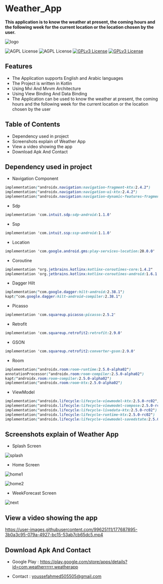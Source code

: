 # Weather_App

**This application is to know the weather at present, the coming hours and the following week for the current location or the location chosen by the user.**

![logo](https://user-images.githubusercontent.com/99625111/177678184-54381e3b-f95f-41c9-88ae-fcb0f9ecdde3.png)

![AGPL License](https://img.shields.io/badge/AndroidStudio-blue.svg) 
![AGPL License](https://img.shields.io/badge/Kotlin-blue.svg) 
[![GPLv3 License](https://img.shields.io/badge/minSdk-21-green.svg)](https://opensource.org/licenses/)
[![GPLv3 License](https://img.shields.io/badge/targetSdk-32-yellow.svg)](https://opensource.org/licenses/)

## Features

- The Application supports English and Arabic languages
- The Project is written in Kotlin
- Using Mvi And Mvvm Architecture
- Using View Binding And Data Binding
- The Application can be used to know the weather at present, the coming hours and the following week for the current location or the location chosen by the user


## Table of Contents

- Dependency used in project
- Screenshots explain of Weather App
- View a video showing the app
- Download Apk And Contact


## Dependency used in project

- Navigation Component

```css
implementation("androidx.navigation:navigation-fragment-ktx:2.4.2")
implementation("androidx.navigation:navigation-ui-ktx:2.4.2")
implementation("androidx.navigation:navigation-dynamic-features-fragment:2.4.2")
```

- Sdp

```css
implementation 'com.intuit.sdp:sdp-android:1.1.0'
```

- Ssp

```css
implementation 'com.intuit.ssp:ssp-android:1.1.0'
```

- Location

```css
implementation 'com.google.android.gms:play-services-location:20.0.0'
```

- Coroutine

```css
implementation "org.jetbrains.kotlinx:kotlinx-coroutines-core:1.4.2"
implementation 'org.jetbrains.kotlinx:kotlinx-coroutines-android:1.6.1'
```

- Dagger Hilt

```css
implementation("com.google.dagger:hilt-android:2.38.1")
kapt("com.google.dagger:hilt-android-compiler:2.38.1")
```

- Picasso

```css
implementation 'com.squareup.picasso:picasso:2.5.2'
```

- Retrofit

```css
implementation 'com.squareup.retrofit2:retrofit:2.9.0'
```

- GSON

```css
implementation 'com.squareup.retrofit2:converter-gson:2.9.0'
```


- Room

```css
implementation("androidx.room:room-runtime:2.5.0-alpha02")
annotationProcessor("androidx.room:room-compiler:2.5.0-alpha02")
kapt("androidx.room:room-compiler:2.5.0-alpha02")
implementation("androidx.room:room-ktx:2.5.0-alpha02")
```

- ViewModel

```css
implementation("androidx.lifecycle:lifecycle-viewmodel-ktx:2.5.0-rc02")
implementation("androidx.lifecycle:lifecycle-viewmodel-compose:2.5.0-rc02")
implementation("androidx.lifecycle:lifecycle-livedata-ktx:2.5.0-rc02")
implementation("androidx.lifecycle:lifecycle-runtime-ktx:2.5.0-rc02")
implementation("androidx.lifecycle:lifecycle-viewmodel-savedstate:2.5.0-rc02")

```

## Screenshots explain of Weather App

- Splash Screen

![splash](https://user-images.githubusercontent.com/99625111/177681825-7051924d-a7f4-4670-b380-0fe2fcb5caa3.png)

- Home Screen

![home1](https://user-images.githubusercontent.com/99625111/177681862-a5ebdd2a-5565-413a-a68b-a8f0b5a0f9f3.png)

![home2](https://user-images.githubusercontent.com/99625111/177682168-9dd407bd-7212-4c95-be03-d552fb03b097.png)


- WeekForecast Screen

![next](https://user-images.githubusercontent.com/99625111/177681847-31040233-51a0-4e8e-8c59-4e288e2bcabd.png)


## View a video showing the app


https://user-images.githubusercontent.com/99625111/177687895-3b0a3c95-079a-4927-bc15-53ab7cb65dc5.mp4


## Download Apk And Contact

- Google Play : https://play.google.com/store/apps/details?id=com.weatherrrrrr.weatherapp 

- Contact : youssefahmed505505@gmail.com

